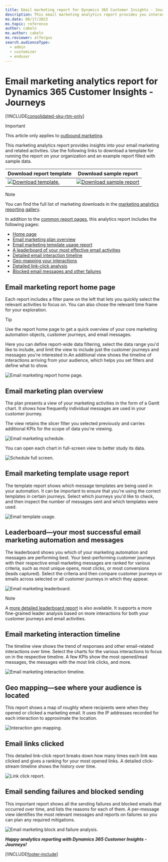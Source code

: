 ```yaml
---
title: Email marketing report for Dynamics 365 Customer Insights - Journeys
description: This email marketing analytics report provides you interaction and conversion leaderboards, automation status, block and failure analysis, and more.
ms.date: 08/17/2023
ms.topic: reference
author: cabeln
ms.author: cabeln
ms.reviewer: alfergus
search.audienceType: 
  - admin
  - customizer
  - enduser
---
```


# Email marketing analytics report for Dynamics 365 Customer Insights - Journeys

[!INCLUDE[consolidated-sku-rtm-only](../../includes/consolidated-sku-rtm-only.md)]

> [!IMPORTANT]
> This article only applies to [outbound marketing](/dynamics365/marketing/user-guide).

This marketing analytics report provides insights into your email marketing and related activities. Use the following links to download a template for running the report on your organization and an example report filled with sample data.

|Download report template  |Download sample report  |
|---------|---------|
[![Download template.](media/IconDownloadTemplate30.png)](https://github.com/microsoft/Dynamics-365-for-Marketing---Power-BI-Reporting/raw/master/PowerBI-Templates/MarketingAnalyzers%20-%20Email%20Marketing.pbit)|[![Download sample report](media/IconDownloadReport30.png)](https://github.com/microsoft/Dynamics-365-for-Marketing---Power-BI-Reporting/raw/master/pbx%20files/MarketingAnalyzers%20-%20Email%20Marketing.pbix)|

> [!NOTE]
> You can find the full list of marketing downloads in the [marketing analytics reporting gallery](analytics-gallery-start.md#gallery).

In addition to the [common report pages](analytics-gallery-framework.md#common-report-pages), this analytics report includes the following pages:

- [Home page](#report-home-page)
- [Email marketing plan overview](#marketing-plan)
- [Email marketing template usage report](#template-usage)
- [A leaderboard of your most effective email activities](#leaderboard)
- [Detailed email interaction timeline](#interaction-timeline)
- [Geo-mapping your interactions](#geo-mapping-interactions)
- [Detailed link-click analysis](#email-clicks)
- [Blocked email messages and other failures](#send-blocks-fails)

<a name="report-home-page"></a>

## Email marketing report home page

Each report includes a filter pane on the left that lets you quickly select the relevant activities to focus on. You can also chose the relevant time frame for your exploration.

> [!TIP]
> Use the report home page to get a quick overview of your core marketing automation objects, customer journeys, and email messages.

Here you can define report-wide data filtering, select the data range you'd like to include, and limit the view to include just the customer journeys and messages you're interested in.An additional view shows the timeline of interactions arriving from your audience, which helps you set filters and define what to show.

![Email marketing report home page.](media/EmailMarketing/EmailMarketing-(1)Home.png "Email marketing report home page")

<a name="marketing-plan"></a>

## Email marketing plan overview

The plan presents a view of your marketing activities in the form of a Gantt chart. It shows how frequently individual messages are used in your customer journey.

The view retains the slicer filter you selected previously and carries additional KPIs for the scope of data you're viewing.

![Email marketing schedule.](media/EmailMarketing/EmailMarketing-(2)MarketingPlan.png "Email marketing schedule")

You can open each chart in full-screen view to better study its data.

![Schedule full screen.](media/EmailMarketing/EmailMarketing-(2b)SchedulingDetail.png "Schedule full screen")

<a name="template-usage"></a>

## Email marketing template usage report

The template report shows which message templates are being used in your automation. It can be important to ensure that you're using the correct templates in certain journeys. Select which journeys you'd like to check, and then inspect the number of messages sent and which templates were used.

![Email template usage.](media/EmailMarketing/EmailMarketing-(3)EmailMarketingDesign.png "Email template usage")

<a name="leaderboard"></a>

## Leaderboard&mdash;your most successful email marketing automation and messages

The leaderboard shows you which of your marketing automation and messages are performing best. Your best-performing customer journeys with their respective email marketing messages are ranked for various criteria, such as most unique opens, most clicks, or most conversions (leads captured). Select the criteria and then compare customer journeys or emails across selected or all customer journeys in which they appear.

![Email marketing leaderboard.](media/EmailMarketing/EmailMarketing-(4)EmailMarketingLeaderBoard.png "Email marketing leaderboard")

> [!NOTE]
> A [more detailed leaderboard report](analytics-gallery-leaders.md) is also available. It supports a more fine-grained leader analysis based on more interactions for both your customer journeys and email activities.

<a name="interaction-timeline"></a>

## Email marketing interaction timeline

The timeline view shows the trend of responses and other email-related interactions over time. Select the charts for the various interactions to focus on in the respective timeline. <!--self-->A few KPIs show the most opened/read messages, the messages with the most link clicks, and more.

![Email marketing interaction timeline.](media/EmailMarketing/EmailMarketing-(5)InteractionTimeline.png "Email marketing interaction timeline")

<a name="geo-mapping-interactions"></a>

## Geo mapping&mdash;see where your audience is located

This report shows a map of roughly where recipients were when they opened or clicked a marketing email. It uses the IP addresses recorded for each interaction to approximate the location.

![Interaction geo mapping.](media/EmailMarketing/EmailMarketing-(6)InteractionGeoMapping.png "Interaction geo mapping")

<a name="email-clicks"></a>

## Email links clicked

This detailed link-click report breaks down how many times each link was clicked and gives a ranking for your most opened links. A detailed click-stream timeline shows the history over time.

![Link click report.](media/EmailMarketing/EmailMarketing-(7)LinkClickReport.png "Link click report")

<a name="send-blocks-fails"></a>

## Email sending failures and blocked sending

This important report shows all the sending failures and blocked emails that occurred over time, and lists the reasons for each of them. A per-message view identifies the most relevant messages and reports on failures so you can plan any required mitigations.

![Email marketing block and failure analysis.](media/EmailMarketing/EmailMarketing-(8)EmailBlock-FailureAnalysis.png "Email marketing block and failure analysis")

***Happy analytics reporting with Dynamics 365 Customer Insights - Journeys!***


[!INCLUDE[footer-include](../../includes/footer-banner.md)]
